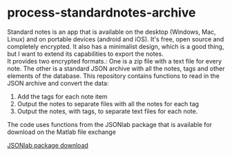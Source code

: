 # process-standardnotes-archive

Standard notes is an app that is available on the desktop (Windows, Mac, Linux) and on portable devices (android and iOS).  It's free, open source and completely encrypted.  It also has a minimalist design, which is a good thing, but I want to extend its capabilities to export the notes.  
It provides two encrypted formats.: One is a zip file with a text file for every note.  The other is a standard JSON archive with all the notes, tags and other elements of the database.
This repository contains functions to read in the JSON archive and convert the data:
1. Add the tags for each note item
2. Output the notes to separate files  with all the notes for each tag 
3. Output the notes, with tags, to separate text files for each note.

The code uses functions from the JSONlab package that is available for download on the Matlab file exchange

[JSONlab package download](https://www.mathworks.com/matlabcentral/fileexchange/33381-jsonlab-a-toolbox-to-encode-decode-json-files "JSONlab download")
